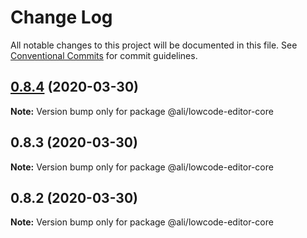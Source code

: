 # Change Log

All notable changes to this project will be documented in this file.
See [Conventional Commits](https://conventionalcommits.org) for commit guidelines.

<a name="0.8.4"></a>
## [0.8.4](https://gitlab.alibaba-inc.com/ali-lowcode/ali-lowcode-engine/compare/@ali/lowcode-editor-core@0.8.3...@ali/lowcode-editor-core@0.8.4) (2020-03-30)




**Note:** Version bump only for package @ali/lowcode-editor-core

<a name="0.8.3"></a>
## 0.8.3 (2020-03-30)




**Note:** Version bump only for package @ali/lowcode-editor-core

<a name="0.8.2"></a>
## 0.8.2 (2020-03-30)




**Note:** Version bump only for package @ali/lowcode-editor-core
